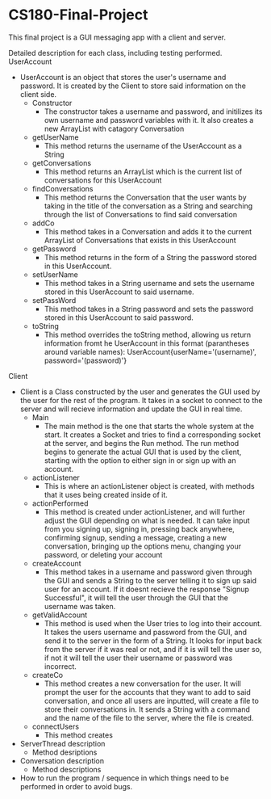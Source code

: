 # CS180-Final-Project
This final project is a GUI messaging app with a client and server. 

Detailed description for each class, including testing performed. 
UserAccount
- UserAccount is an object that stores the user's username and password. It is created by the Client to store said information on the client side.
  - Constructor
    - The constructor takes a username and password, and initilizes its own username and password variables with it. It also creates a new ArrayList with catagory Conversation
  - getUserName
    - This method returns the username of the UserAccount as a String
  - getConversations
    - This method returns an ArrayList<Conversation> which is the current list of conversations for this UserAccount
  - findConversations
    - This method returns the Conversation that the user wants by taking in the title of the conversation as a String and searching through the list of Conversations to find said conversation
  - addCo
    - This method takes in a Conversation and adds it to the current ArrayList of Conversations that exists in this UserAccount
  - getPassword
    - This method returns in the form of a String the password stored in this UserAccount.
  - setUserName 
    - This method takes in a String username and sets the username stored in this UserAccount to said username.
  - setPassWord 
    - This method takes in a String password and sets the password stored in this UserAccount to said password.
  - toString
    - This method overrides the toString method, allowing us return information fromt he UserAccount in this format (parantheses around variable names): UserAccount{userName='(username)', password='(password)'}
  
Client
- Client is a Class constructed by the user and generates the GUI used by the user for the rest of the program. It takes in a socket to connect to the server and will recieve information and update the GUI in real time.
  - Main
    - The main method is the one that starts the whole system at the start. It creates a Socket and tries to find a corresponding socket at the server, and begins the Run method. The run method begins to generate the actual GUI that is used by the client, starting with the option to either sign in or sign up with an account. 
  - actionListener 
    - This is where an actionListener object is created, with methods that it uses being created inside of it.
  - actionPerformed 
    - This method is created under actionListener, and will further adjust the GUI depending on what is needed. It can take input from you signing up, signing in, pressing back anywhere, confirming signup, sending a message, creating a new conversation, bringing up the options menu, changing your password, or deleting your account
  - createAccount
    - This method takes in a username and password given through the GUI and sends a String to the server telling it to sign up said user for an account. If it doesnt recieve the response "Signup Successful", it will tell the user through the GUI that the username was taken.
  - getValidAccount
    - This method is used when the User tries to log into their account. It takes the users username and password from the GUI, and send it to the server in the form of a String. It looks for input back from the server if it was real or not, and if it is will tell the user so, if not it will tell the user their username or password was incorrect.
  - createCo
    - This method creates a new conversation for the user. It will prompt the user for the accounts that they want to add to said conversation, and once all users are inputted, will create a file to store their conversations in. It sends a String with a command and the name of the file to the server, where the file is created. 
  - connectUsers
    - This method creates 
- ServerThread description
  - Method desriptions
- Conversation description
  - Method descriptions
- How to run the program / sequence in which things need to be performed in order to avoid bugs. 




